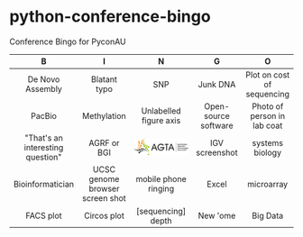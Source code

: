 # python-conference-bingo
Conference Bingo for PyconAU

| B                | I                       | N                                                       | G                                                   | O                    |  
| :-----------:    | :-------------:         | :-------------:                                         | :-------------:                                     | :-------------:      |  
| De Novo Assembly |     Blatant typo              |        SNP                            | Junk DNA  |    Plot on cost of sequencing       |  
|PacBio     |Methylation  |          Unlabelled figure axis        |        Open-source software |      Photo of person in lab coat        |  
| "That's an interesting question"        |   AGRF or BGI             | <a href="http://agtaconference.org/"><img src="agta.png"></a> |           IGV screenshot                             | systems biology  |  
|  Bioinformatician    |     UCSC genome browser screen shot     |        mobile phone ringing              |    Excel  |    microarray         |  
|    FACS plot    |   Circos plot    |   [sequencing] depth         |               New 'ome                         |   Big Data    |  

